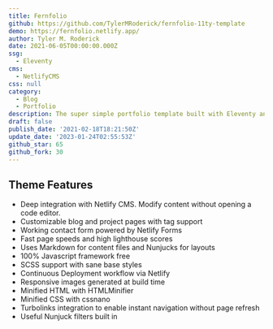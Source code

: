 ```yaml
---
title: Fernfolio
github: https://github.com/TylerMRoderick/fernfolio-11ty-template
demo: https://fernfolio.netlify.app/
author: Tyler M. Roderick
date: 2021-06-05T00:00:00.000Z
ssg:
  - Eleventy
cms:
  - NetlifyCMS
css: null
category:
  - Blog
  - Portfolio
description: The super simple portfolio template built with Eleventy and NetlifyCMS
draft: false
publish_date: '2021-02-18T18:21:50Z'
update_date: '2023-01-24T02:55:53Z'
github_star: 65
github_fork: 30
---
```


## Theme Features
- Deep integration with Netlify CMS. Modify content without opening a code editor.
- Customizable blog and project pages with tag support
- Working contact form powered by Netlify Forms
- Fast page speeds and high lighthouse scores
- Uses Markdown for content files and Nunjucks for layouts
- 100% Javascript framework free
- SCSS support with sane base styles
- Continuous Deployment workflow via Netlify
- Responsive images generated at build time
- Minified HTML with HTMLMinifier
- Minified CSS with cssnano
- Turbolinks integration to enable instant navigation without page refresh
- Useful Nunjuck filters built in